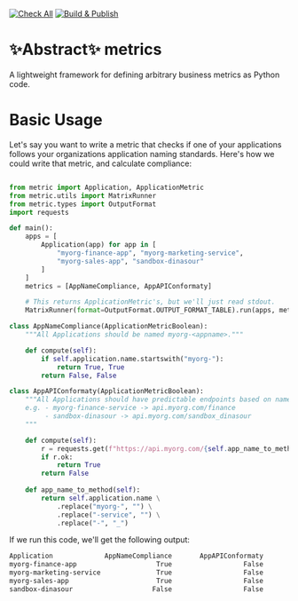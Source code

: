[![Check All](https://github.com/Fraser-Isbester/metric/actions/workflows/check.yaml/badge.svg)](https://github.com/Fraser-Isbester/metric/actions/workflows/check.yaml) [![Build & Publish](https://github.com/Fraser-Isbester/metric/actions/workflows/build-and-publish.yaml/badge.svg)](https://github.com/Fraser-Isbester/metric/actions/workflows/build-and-publish.yaml)

# ✨Abstract✨ metrics
A lightweight framework for defining arbitrary business metrics as Python code.

# Basic Usage

Let's say you want to write a metric that checks if one of your applications follows your organizations application naming standards. Here's how we could write that metric, and calculate compliance:

```python

from metric import Application, ApplicationMetric
from metric.utils import MatrixRunner
from metric.types import OutputFormat
import requests

def main():
    apps = [
        Application(app) for app in [
            "myorg-finance-app", "myorg-marketing-service",
            "myorg-sales-app", "sandbox-dinasour"
        ]
    ]
    metrics = [AppNameCompliance, AppAPIConformaty]

    # This returns ApplicationMetric's, but we'll just read stdout. 
    MatrixRunner(format=OutputFormat.OUTPUT_FORMAT_TABLE).run(apps, metrics)

class AppNameCompliance(ApplicationMetricBoolean):
    """All Applications should be named myorg-<appname>."""

    def compute(self):
        if self.application.name.startswith("myorg-"):
            return True, True
        return False, False

class AppAPIConformaty(ApplicationMetricBoolean):
    """All Applications should have predictable endpoints based on name.
    e.g. - myorg-finance-service -> api.myorg.com/finance
         - sandbox-dinasour -> api.myorg.com/sandbox_dinasour
    """

    def compute(self):
        r = requests.get(f"https://api.myorg.com/{self.app_name_to_method()}")
        if r.ok:
            return True
        return False
    
    def app_name_to_method(self):
        return self.application.name \
            .replace("myorg-", "") \
            .replace("-service", "") \
            .replace("-", "_")
```

If we run this code, we'll get the following output:

```bash
Application             AppNameCompliance       AppAPIConformaty
myorg-finance-app                    True                  False
myorg-marketing-service              True                  False
myorg-sales-app                      True                  False
sandbox-dinasour                    False                  False
```
